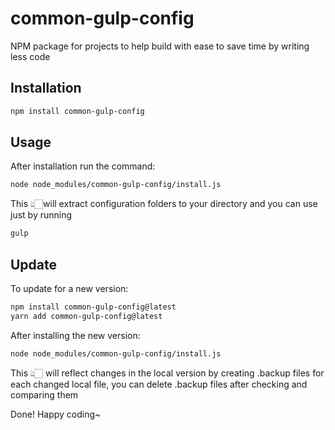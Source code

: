 # common-gulp-config

NPM package for projects to help build with ease to save time by writing less code

## Installation

```bash
npm install common-gulp-config
```

## Usage

After installation run the command:

```bash
node node_modules/common-gulp-config/install.js
```

This 👆🏻will extract configuration folders to your directory and you can use just by running

```bash
gulp
```

## Update

To update for a new version:

```bash
npm install common-gulp-config@latest
yarn add common-gulp-config@latest
```

After installing the new version:

```bash
node node_modules/common-gulp-config/install.js
```

This 👆🏻 will reflect changes in the local version by creating .backup files for each changed local file, you can delete .backup files after checking and comparing them

Done! Happy coding~
